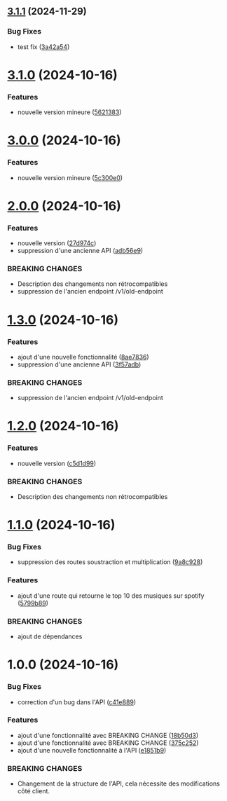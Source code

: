 ## [3.1.1](https://github.com/Milan144/OpenDay/compare/v3.1.0...v3.1.1) (2024-11-29)


### Bug Fixes

* test fix ([3a42a54](https://github.com/Milan144/OpenDay/commit/3a42a546f07517cfd573801a348471a8188accd4))

# [3.1.0](https://github.com/Milan144/OpenDay/compare/v3.0.0...v3.1.0) (2024-10-16)


### Features

* nouvelle version mineure ([5621383](https://github.com/Milan144/OpenDay/commit/562138305e9b1a131092c3ac74fd655d5c260ba0))

# [3.0.0](https://github.com/Milan144/OpenDay/compare/v2.0.0...v3.0.0) (2024-10-16)


### Features

* nouvelle version mineure ([5c300e0](https://github.com/Milan144/OpenDay/commit/5c300e0bb0fd66e30abbee09126172859c92bfa2))

# [2.0.0](https://github.com/Milan144/OpenDay/compare/v1.3.0...v2.0.0) (2024-10-16)


### Features

* nouvelle version ([27d974c](https://github.com/Milan144/OpenDay/commit/27d974c31715f577401f5252a3375f2076f68213))
* suppression d'une ancienne API ([adb56e9](https://github.com/Milan144/OpenDay/commit/adb56e9c6668ab5a5c583588093e988a66a86fe5))


### BREAKING CHANGES

* Description des changements non rétrocompatibles
* suppression de l'ancien endpoint /v1/old-endpoint

# [1.3.0](https://github.com/Milan144/OpenDay/compare/v1.2.0...v1.3.0) (2024-10-16)


### Features

* ajout d'une nouvelle fonctionnalité ([8ae7836](https://github.com/Milan144/OpenDay/commit/8ae7836728d9761d4e5a937cce0295dd04afc93e))
* suppression d'une ancienne API ([3f57adb](https://github.com/Milan144/OpenDay/commit/3f57adbcb7e8b4e1a37f140379904aaa0234fcdc))


### BREAKING CHANGES

* suppression de l'ancien endpoint /v1/old-endpoint

# [1.2.0](https://github.com/Milan144/OpenDay/compare/v1.1.0...v1.2.0) (2024-10-16)


### Features

* nouvelle version ([c5d1d99](https://github.com/Milan144/OpenDay/commit/c5d1d995f5c5fb22c9f0426897a9cb500bde1b04))


### BREAKING CHANGES

* Description des changements non rétrocompatibles

# [1.1.0](https://github.com/Milan144/OpenDay/compare/v1.0.0...v1.1.0) (2024-10-16)


### Bug Fixes

* suppression des routes soustraction et multiplication ([9a8c928](https://github.com/Milan144/OpenDay/commit/9a8c928b3ad1dc20773f5430e319df2445ef8947))


### Features

* ajout d'une route qui retourne le top 10 des musiques sur spotify ([5799b89](https://github.com/Milan144/OpenDay/commit/5799b8946ae2f73fe0eb615cc524a6ca3b75ca88))


### BREAKING CHANGES

* ajout de dépendances

# 1.0.0 (2024-10-16)


### Bug Fixes

* correction d'un bug dans l'API ([c41e889](https://github.com/Milan144/OpenDay/commit/c41e88909c658c1c3b4310d046edcb6a3b2a6fae))


### Features

* ajout d'une fonctionnalité avec BREAKING CHANGE ([18b50d3](https://github.com/Milan144/OpenDay/commit/18b50d35303b8392b8662c55cf44acc10edf96b2))
* ajout d'une fonctionnalité avec BREAKING CHANGE ([375c252](https://github.com/Milan144/OpenDay/commit/375c252119a974d6ec49101147ac7dfbb545ce0f))
* ajout d'une nouvelle fonctionnalité à l'API ([e1851b9](https://github.com/Milan144/OpenDay/commit/e1851b948211677307609c096b218ae765b80e22))


### BREAKING CHANGES

* Changement de la structure de l'API, cela nécessite des modifications côté client.
